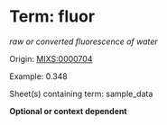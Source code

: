 # Term: fluor

*raw or converted fluorescence of water*

Origin: [MIXS:0000704](https://w3id.org/mixs/0000704)

Example: 0.348

Sheet(s) containing term: sample_data

**Optional or context dependent**